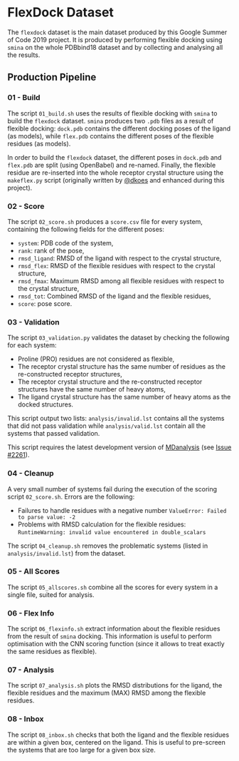 # FlexDock Dataset

The `flexdock` dataset is the main dataset produced by this Google Summer of Code 2019 project. It is produced by performing flexible docking using `smina` on the whole PDBbind18 dataset and by collecting and analysing all the results.

## Production Pipeline

### 01 - Build

The script `01_build.sh` uses the results of flexible docking with `smina` to build the `flexdock` dataset. `smina` produces two `.pdb` files as a result of flexible docking: `dock.pdb` contains the different docking poses of the ligand (as models), while `flex.pdb` contains the different poses of the flexible residues (as models).

In order to build the `flexdock` dataset, the different poses in `dock.pdb` and `flex.pdb` are split (using OpenBabel) and re-named. Finally, the flexible residue are re-inserted into the whole receptor crystal structure using the `makeflex.py` script (originally written by [@dkoes](https://github.com/dkoes) and enhanced during this project).

### 02 - Score

The script `02_score.sh` produces a `score.csv` file for every system, containing the following fields for the different poses:

* `system`: PDB code of the system,
* `rank`: rank of the pose,
* `rmsd_ligand`: RMSD of the ligand with respect to the crystal structure,
* `rmsd_flex`: RMSD of the flexible residues with respect to the crystal structure,
* `rmsd_fmax`: Maximum RMSD among all flexible residues with respect to the crystal structure,
* `rmsd_tot`: Combined RMSD of the ligand and the flexible residues,
* `score`: pose score.

### 03 - Validation

The script `03_validation.py` validates the dataset by checking the following for each system:

* Proline (PRO) residues are not considered as flexible,
* The receptor crystal structure has the same number of residues as the re-constructed receptor structures,
* The receptor crystal structure and the re-constructed receptor structures have the same number of heavy atoms,
* The ligand crystal structure has the same number of heavy atoms as the docked structures.

This script output two lists: `analysis/invalid.lst` contains all the systems that did not pass validation while `analysis/valid.lst` contain all the systems that passed validation.

This script requires the latest development version of [MDanalysis](https://www.mdanalysis.org/) (see [Issue #2261](https://github.com/MDAnalysis/mdanalysis/issues/2261)).

### 04 - Cleanup

A very small number of systems fail during the execution of the scoring script `02_score.sh`. Errors are the following:

* Failures to handle residues with a negative number `ValueError: Failed to parse value: -2`
* Problems with RMSD calculation for the flexible residues: `RuntimeWarning: invalid value encountered in double_scalars`

The script `04_cleanup.sh` removes the problematic systems (listed in `analysis/invalid.lst`) from the dataset.

### 05 - All Scores

The script `05_allscores.sh` combine all the scores for every system in a single file, suited for analysis.

### 06 - Flex Info

The script `06_flexinfo.sh` extract information about the flexible residues from the result of `smina` docking. This information is useful to perform optimisation with the CNN scoring function (since it allows to treat exactly the same residues as flexible).

### 07 - Analysis

The script `07_analysis.sh` plots the RMSD distributions for the ligand, the flexible residues and the maximum (MAX) RMSD among the flexible residues.

### 08 - Inbox

The script `08_inbox.sh` checks that both the ligand and the flexible residues are within a given box, centered on the ligand. This is useful to pre-screen the systems that are too large for a given box size.
